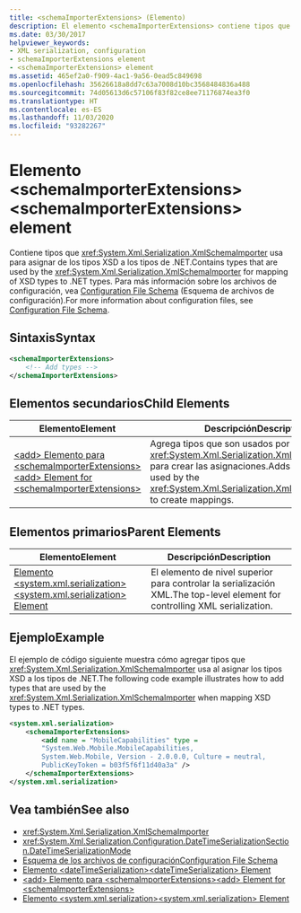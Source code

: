 ```yaml
---
title: <schemaImporterExtensions> (Elemento)
description: El elemento <schemaImporterExtensions> contiene tipos que se usan en XmlSchemaImporter para asignar tipos XSD a tipos de .NET.
ms.date: 03/30/2017
helpviewer_keywords:
- XML serialization, configuration
- schemaImporterExtensions element
- <schemaImporterExtensions> element
ms.assetid: 465ef2a0-f909-4ac1-9a56-0ead5c849698
ms.openlocfilehash: 35626618a8dd7c63a7008d10bc3568484836a488
ms.sourcegitcommit: 74d05613d6c57106f83f82ce8ee71176874ea3f0
ms.translationtype: HT
ms.contentlocale: es-ES
ms.lasthandoff: 11/03/2020
ms.locfileid: "93282267"
---
```

# <a name="schemaimporterextensions-element"></a><span data-ttu-id="05c5f-103">Elemento \<schemaImporterExtensions></span><span class="sxs-lookup"><span data-stu-id="05c5f-103">\<schemaImporterExtensions> element</span></span>

<span data-ttu-id="05c5f-104">Contiene tipos que <xref:System.Xml.Serialization.XmlSchemaImporter> usa para asignar de los tipos XSD a los tipos de .NET.</span><span class="sxs-lookup"><span data-stu-id="05c5f-104">Contains types that are used by the <xref:System.Xml.Serialization.XmlSchemaImporter> for mapping of XSD types to .NET types.</span></span> <span data-ttu-id="05c5f-105">Para más información sobre los archivos de configuración, vea [Configuration File Schema](../../framework/configure-apps/file-schema/index.md) (Esquema de archivos de configuración).</span><span class="sxs-lookup"><span data-stu-id="05c5f-105">For more information about configuration files, see [Configuration File Schema](../../framework/configure-apps/file-schema/index.md).</span></span>  
  
## <a name="syntax"></a><span data-ttu-id="05c5f-106">Sintaxis</span><span class="sxs-lookup"><span data-stu-id="05c5f-106">Syntax</span></span>  
  
```xml  
<schemaImporterExtensions>  
    <!-- Add types -->  
</schemaImporterExtensions>  
```  
  
## <a name="child-elements"></a><span data-ttu-id="05c5f-107">Elementos secundarios</span><span class="sxs-lookup"><span data-stu-id="05c5f-107">Child Elements</span></span>  
  
|<span data-ttu-id="05c5f-108">Elemento</span><span class="sxs-lookup"><span data-stu-id="05c5f-108">Element</span></span>|<span data-ttu-id="05c5f-109">Descripción</span><span class="sxs-lookup"><span data-stu-id="05c5f-109">Description</span></span>|  
|-------------|-----------------|  
|[<span data-ttu-id="05c5f-110">\<add> Elemento para \<schemaImporterExtensions></span><span class="sxs-lookup"><span data-stu-id="05c5f-110">\<add> Element for \<schemaImporterExtensions></span></span>](add-element-for-schemaimporterextensions.md)|<span data-ttu-id="05c5f-111">Agrega tipos que son usados por <xref:System.Xml.Serialization.XmlSchemaImporter> para crear las asignaciones.</span><span class="sxs-lookup"><span data-stu-id="05c5f-111">Adds types that are used by the <xref:System.Xml.Serialization.XmlSchemaImporter> to create mappings.</span></span>|  
  
## <a name="parent-elements"></a><span data-ttu-id="05c5f-112">Elementos primarios</span><span class="sxs-lookup"><span data-stu-id="05c5f-112">Parent Elements</span></span>  
  
|<span data-ttu-id="05c5f-113">Elemento</span><span class="sxs-lookup"><span data-stu-id="05c5f-113">Element</span></span>|<span data-ttu-id="05c5f-114">Descripción</span><span class="sxs-lookup"><span data-stu-id="05c5f-114">Description</span></span>|  
|-------------|-----------------|  
|[<span data-ttu-id="05c5f-115">Elemento \<system.xml.serialization></span><span class="sxs-lookup"><span data-stu-id="05c5f-115">\<system.xml.serialization> Element</span></span>](system-xml-serialization-element.md)|<span data-ttu-id="05c5f-116">El elemento de nivel superior para controlar la serialización XML.</span><span class="sxs-lookup"><span data-stu-id="05c5f-116">The top-level element for controlling XML serialization.</span></span>|  
  
## <a name="example"></a><span data-ttu-id="05c5f-117">Ejemplo</span><span class="sxs-lookup"><span data-stu-id="05c5f-117">Example</span></span>  
 <span data-ttu-id="05c5f-118">El ejemplo de código siguiente muestra cómo agregar tipos que <xref:System.Xml.Serialization.XmlSchemaImporter> usa al asignar los tipos XSD a los tipos de .NET.</span><span class="sxs-lookup"><span data-stu-id="05c5f-118">The following code example illustrates how to add types that are used by the <xref:System.Xml.Serialization.XmlSchemaImporter> when mapping XSD types to .NET types.</span></span>  
  
```xml  
<system.xml.serialization>  
    <schemaImporterExtensions>  
        <add name = "MobileCapabilities" type =
        "System.Web.Mobile.MobileCapabilities,
        System.Web.Mobile, Version - 2.0.0.0, Culture = neutral,
        PublicKeyToken = b03f5f6f11d40a3a" />  
    </schemaImporterExtensions>  
</system.xml.serialization>  
```  
  
## <a name="see-also"></a><span data-ttu-id="05c5f-119">Vea también</span><span class="sxs-lookup"><span data-stu-id="05c5f-119">See also</span></span>

- <xref:System.Xml.Serialization.XmlSchemaImporter>
- <xref:System.Xml.Serialization.Configuration.DateTimeSerializationSection.DateTimeSerializationMode>
- [<span data-ttu-id="05c5f-120">Esquema de los archivos de configuración</span><span class="sxs-lookup"><span data-stu-id="05c5f-120">Configuration File Schema</span></span>](../../framework/configure-apps/file-schema/index.md)
- [<span data-ttu-id="05c5f-121">Elemento \<dateTimeSerialization></span><span class="sxs-lookup"><span data-stu-id="05c5f-121">\<dateTimeSerialization> Element</span></span>](datetimeserialization-element.md)
- [<span data-ttu-id="05c5f-122">\<add> Elemento para \<schemaImporterExtensions></span><span class="sxs-lookup"><span data-stu-id="05c5f-122">\<add> Element for \<schemaImporterExtensions></span></span>](add-element-for-schemaimporterextensions.md)
- [<span data-ttu-id="05c5f-123">Elemento \<system.xml.serialization></span><span class="sxs-lookup"><span data-stu-id="05c5f-123">\<system.xml.serialization> Element</span></span>](system-xml-serialization-element.md)
